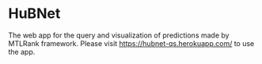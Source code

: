 # HuBNet
The web app for the query and visualization of predictions made by MTLRank framework. Please visit https://hubnet-qs.herokuapp.com/ to use the app. 
